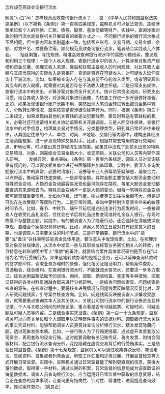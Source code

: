 怎样规范高效查询银行流水

网友"小白"问：怎样规范高效查询银行流水？　　答：《中华人民共和国监察法实施条例》（以下简称《条例》）第一百零四条规定，监察机关可以依法查询、冻结涉案单位和个人的存款、汇款、债券、股票、基金份额等财产。实践中，查询涉案对象的银行流水是监察机关开展调查的重要方式之一。不同银行提供的银行流水格式不尽相同，但主要内容和类别基本一致，包括客户账号、交易日期、交易金额、余额、对方户名、摘要备注等。如何规范高效查询银行流水，笔者结合实践谈几点体会。　　抽丝剥茧，寻找规律。精准高效查询银行流水中的腐败问题线索，要发现和利用三个规律：一是个人收入规律。查银行流水中的收入，计算涉案对象资产规模和资金总量，梳理其收入来源、类型和获取主要收入的时间规律，对比其收入金额与其应当获得的实际收入是否相符，查询是否存在可疑收入，对可疑收入延伸查询上下游流水。比如，如果被查询人存在与其身份不符的收入类型，或者明显超出其应有的收入规模，就需要对其是否存在不法收入建立怀疑。二是日常支出规律。查银行流水中的支出，计算涉案对象资金开支大小，统计日常资金流向，研究支出习惯，结合其收入情况，对涉案对象进行画像，为核查工作进一步开展做好准备。比如，如果发现该银行账户长期不用，突然出现大笔资金转进转出或资金集中转入、分散转出等情况，就需核查是否涉嫌洗钱等行为。同时，根据《条例》第三十二条规定，如果发现由其他机关管辖的违法犯罪线索，要及时移送有管辖权的机关，必要时还可提请相关机关协助监察机关开展调查。三是人际交往规律。查银行流水中的对手信息，梳理其交易对手情况，分类整理类型，研判其日常经济往来规律，从其固定往来的个人、单位、时间、IP地址、交易行等内容中，建构出其经济生活范围框架，进一步发现特殊交易对手。比如，根据其常去常用的银行交易网点、IP地址等，可以框出其日常经济生活范围，如果其中出现了此前未出现的特殊交易项目、对象，则需结合交易金额大小、收支项目、关联公司和人员等内容作深入研判。　　发掘异常，重点突破。《条例》第一百零六条规定，调查人员对查询结果有疑问的，可以要求相关单位进行书面解释并加盖印章。实践中，要深入查询发掘银行流水中的异常，必要时请银行、证券等专业人员帮助答疑解惑，凝聚合力、以点带面，推动案件快速突破。一是异常金额。异常金额主要包括大额资金变动和特殊资金变动，大额资金变动最容易发现也最可能存在腐败，每笔大额资金变动都要查清其来源和去向。特殊资金变动不一定是大额的变动，但每一笔特殊资金变动都可能蕴藏重要信息。比如水电费、煤气费、物业费等支出往往金额不大，但是却可能存在收受房产等腐败行为。二是异常时间。查询中要特别注意资金往来的敏感时间节点。比如，春节、中秋节、端午节前后是违纪违法行为高发时间，一些被调查人在收受礼品礼金后，往往会在节后将礼品出售变现或将礼金存入银行，存现时故意不存整数金额。实践中，有的被调查人为了隐蔽行动，还会选择在清晨或深夜存现，要结合个案情况具体研判。比如，涉案人员的生日或对其有纪念意义的日期，也是调查人员需要关注的时间节点。三是异常摘要。银行流水中的"摘要"或"备注"往往表明该笔资金具体用途，要注意从中发现线索。比如，在梳理涉案对象交往规律后，从流水中发现一些与其职权或经营业务密切相关人的转款，并且特意在转账说明中写上"借款"的备注，就要结合案件具体情况研判是否存在"以借为名"的行受贿行为。如果这笔转款办理的是柜台业务，还可以延伸查询转款时的签字影印件，调取业务办理时的录像，强化相关证据证明力，帮助案件查办。　　贯通融合，综合研判。在查询银行流水时，不能就流水查流水，还要进一步多方取证，综合运用监察法赋予的谈话、询问、调取、勘验检查、鉴定等多种措施，把取证获得的各类材料贯通融合起来进行分析研判。一是结合问题线索查。问题线索是核查的源头，在核查过程中，要将核查进展情况与问题线索反映情况反复比对，深入研究问题线索，引导案件核查方向。比如，问题线索反映被调查人涉嫌收受股权，就需要重点查询其本人及其关联人、关联公司银行流水中的银行证券资金互转记录，个人与关联公司间的转账记录，重点看是否有可疑股票、可疑时间、可疑金额及可疑人员等内容。二是结合事实凭证查。《条例》第一百一十九条规定，监察机关可以向有关单位和个人调取用以证明案件事实的证据材料。调取银行流水关联的事实凭证材料，能够帮助调查人员更高效查询分析银行流水，精准发现隐藏问题，透过现象发掘本质。比如，一些行贿人为了行贿更隐蔽，通过虚开发票套取公司资金，再用套取的现金行贿，这时就要调取有关记账凭证、税务发票、购销合同等材料，配合银行流水查询分析，深挖隐藏在虚假交易背后的行受贿事实。三是结合日常监督查。《条例》第十七条规定，监察机关可以通过收集群众反映、座谈走访、查阅资料、召集或者列席会议、听取工作汇报和述责述廉、开展监督检查等方式开展日常监督。实践中，监察机关通过日常监督能了解到更直观的信息，获得大量的数据，取得第一手材料。通过长期的积累，日常监督的信息能成为调查取证的海量数据库。调查人员查询银行流水，应当运用好日常监督中获取的信息资源，结合正在查办的具体事项，让查询更有指向性、针对性、精准性，进而提高查询效率，推动案件查办。（姚良正）
